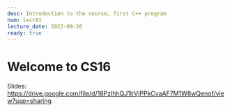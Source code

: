 ```yaml
---
desc: Introduction to the course, first C++ program
num: lect01
lecture_date: 2022-09-26
ready: true
---
```


# Welcome to CS16

Slides: <https://drive.google.com/file/d/18PzlhhQJ1lrVjPPkCvaAF7M1W8wQenof/view?usp=sharing>



